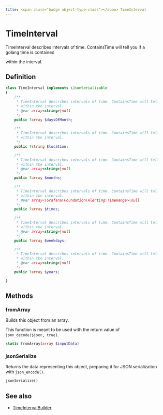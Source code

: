 ```yaml
---
title: <span class="badge object-type-class"></span> TimeInterval
---
```

# <span class="badge object-type-class"></span> TimeInterval

TimeInterval describes intervals of time. ContainsTime will tell you if a golang time is contained

within the interval.

## Definition

```php
class TimeInterval implements \JsonSerializable
{
    /**
     * TimeInterval describes intervals of time. ContainsTime will tell you if a golang time is contained
     * within the interval.
     * @var array<string>|null
     */
    public ?array $daysOfMonth;

    /**
     * TimeInterval describes intervals of time. ContainsTime will tell you if a golang time is contained
     * within the interval.
     */
    public ?string $location;

    /**
     * TimeInterval describes intervals of time. ContainsTime will tell you if a golang time is contained
     * within the interval.
     * @var array<string>|null
     */
    public ?array $months;

    /**
     * TimeInterval describes intervals of time. ContainsTime will tell you if a golang time is contained
     * within the interval.
     * @var array<\Grafana\Foundation\Alerting\TimeRange>|null
     */
    public ?array $times;

    /**
     * TimeInterval describes intervals of time. ContainsTime will tell you if a golang time is contained
     * within the interval.
     * @var array<string>|null
     */
    public ?array $weekdays;

    /**
     * TimeInterval describes intervals of time. ContainsTime will tell you if a golang time is contained
     * within the interval.
     * @var array<string>|null
     */
    public ?array $years;

}
```
## Methods

### <span class="badge object-method"></span> fromArray

Builds this object from an array.

This function is meant to be used with the return value of `json_decode($json, true)`.

```php
static fromArray(array $inputData)
```

### <span class="badge object-method"></span> jsonSerialize

Returns the data representing this object, preparing it for JSON serialization with `json_encode()`.

```php
jsonSerialize()
```

## See also

 * <span class="badge builder"></span> [TimeIntervalBuilder](./builder-TimeIntervalBuilder.md)
